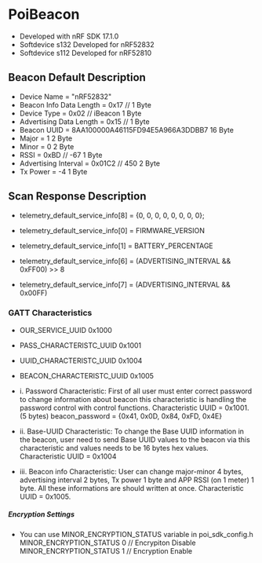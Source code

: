 # PoiBeacon

- Developed with nRF SDK 17.1.0
- Softdevice s132 Developed for nRF52832
- Softdevice s112 Developed for nRF52810

## Beacon Default Description

- Device Name                    = "nRF52832"
- Beacon Info Data Length        =  0x17   //                          1 Byte
- Device Type                    =  0x02   //  iBeacon                 1  Byte
- Advertising Data Length        =  0x15   //                          1  Byte       
- Beacon UUID                    =  8AA100000A46115FD94E5A966A3DDBB7   16 Byte
- Major                          =  1                                  2  Byte
- Minor                          =  0                                  2  Byte
- RSSI                           =  0xBD   // -67                      1  Byte   
- Advertising Interval           =  0x01C2 // 450                      2  Byte
- Tx Power                       =  -4                                 1  Byte

## Scan Response Description

- telemetry_default_service_info[8]  = {0, 0, 0, 0, 0, 0, 0, 0};

- telemetry_default_service_info[0]  = FIRMWARE_VERSION
- telemetry_default_service_info[1]  = BATTERY_PERCENTAGE
- telemetry_default_service_info[6]  = (ADVERTISING_INTERVAL && 0xFF00) >> 8
- telemetry_default_service_info[7]  = (ADVERTISING_INTERVAL && 0x00FF)

### GATT Characteristics

- OUR_SERVICE_UUID            0x1000 
- PASS_CHARACTERISTC_UUID     0x1001 
- UUID_CHARACTERISTC_UUID     0x1004 
- BEACON_CHARACTERISTC_UUID   0x1005 


- i. Password Characteristic: First of all user must enter correct password to change  information about beacon this characteristic is handling the password control with control functions. Characteristic UUID = 0x1001. (5 bytes)
beacon_password  =  {0x41, 0x0D, 0x84, 0xFD, 0x4E}


- ii. Base-UUID Characteristic: To change the Base UUID information in the beacon, user need to send Base UUID values to the beacon via this characteristic and values needs to be 16 bytes hex values. Characteristic UUID = 0x1004

- iii. Beacon info Characteristic: User can change major-minor 4 bytes, advertising interval 2 bytes, Tx power 1 byte and APP RSSI (on 1 meter) 1 byte. All these informations are should written at once. Characteristic UUID = 0x1005.

##### Encryption Settings

- You can use MINOR_ENCRYPTION_STATUS variable in poi_sdk_config.h
  MINOR_ENCRYPTION_STATUS  0  // Encrypiton Disable
  MINOR_ENCRYPTION_STATUS  1  // Encryption Enable
